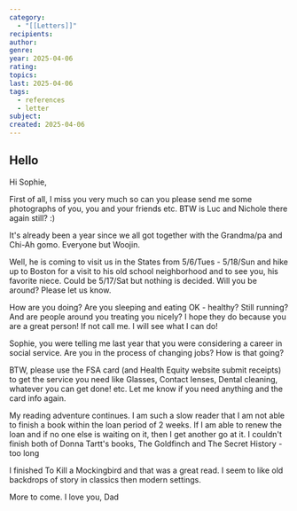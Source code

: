 ```yaml
---
category:
  - "[[Letters]]"
recipients: 
author: 
genre: 
year: 2025-04-06
rating: 
topics: 
last: 2025-04-06
tags:
  - references
  - letter
subject: 
created: 2025-04-06
---
```

## Hello
Hi Sophie,
 
 First of all, I miss you very much so can you please send me some photographs of you, you and your friends etc. BTW is Luc and Nichole there again still? :)  
 
It's already been a year since we all got together with the Grandma/pa and Chi-Ah gomo. Everyone but Woojin.

Well, he is coming to visit us in the States from 5/6/Tues - 5/18/Sun and hike up to Boston for a visit to his old school neighborhood and to see you, his favorite niece. Could be 5/17/Sat but nothing is decided. Will you be around? Please let us know.

How are you doing? Are you sleeping and eating OK - healthy? Still running? And are people around you treating you nicely? I hope they do because you are a great person! If not call me. I will see what I can do!

Sophie, you were telling me last year that you were considering a career in social service. Are you in the process of changing jobs? How is that going?

BTW, please use the FSA card (and Health Equity website submit receipts) to get the service you need like Glasses, Contact lenses, Dental cleaning, whatever you can get done! etc. Let me know if you need anything and the card info again.

My reading adventure continues. I am such a slow reader that I am not able to finish a book within the loan period of 2 weeks. If I am able to renew the loan and if no one else is waiting on it, then I get another go at it. I couldn't finish both of Donna Tartt's books, The Goldfinch and The Secret History - too long 

I finished To Kill a Mockingbird and that was a great read. I seem to like old backdrops of story in classics then modern settings.

More to come. 
I love you,
Dad
